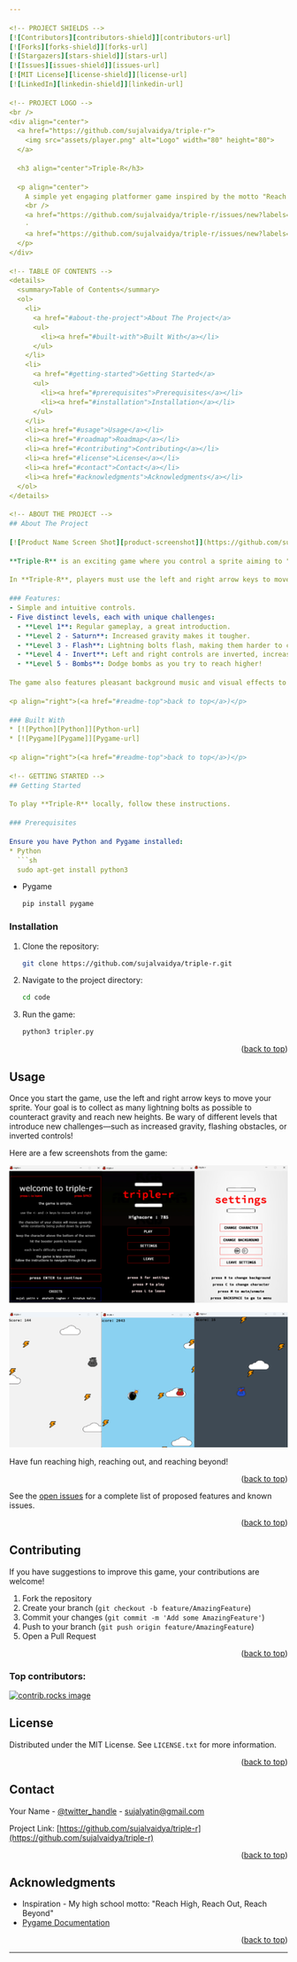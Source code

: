 ```yaml
---

<!-- PROJECT SHIELDS -->
[![Contributors][contributors-shield]][contributors-url]
[![Forks][forks-shield]][forks-url]
[![Stargazers][stars-shield]][stars-url]
[![Issues][issues-shield]][issues-url]
[![MIT License][license-shield]][license-url]
[![LinkedIn][linkedin-shield]][linkedin-url]

<!-- PROJECT LOGO -->
<br />
<div align="center">
  <a href="https://github.com/sujalvaidya/triple-r">
    <img src="assets/player.png" alt="Logo" width="80" height="80">
  </a>

  <h3 align="center">Triple-R</h3>

  <p align="center">
    A simple yet engaging platformer game inspired by the motto "Reach High, Reach Out, Reach Beyond."
    <br />
    <a href="https://github.com/sujalvaidya/triple-r/issues/new?labels=bug&template=bug-report---.md">Report Bug</a>
    ·
    <a href="https://github.com/sujalvaidya/triple-r/issues/new?labels=enhancement&template=feature-request---.md">Request Feature</a>
  </p>
</div>

<!-- TABLE OF CONTENTS -->
<details>
  <summary>Table of Contents</summary>
  <ol>
    <li>
      <a href="#about-the-project">About The Project</a>
      <ul>
        <li><a href="#built-with">Built With</a></li>
      </ul>
    </li>
    <li>
      <a href="#getting-started">Getting Started</a>
      <ul>
        <li><a href="#prerequisites">Prerequisites</a></li>
        <li><a href="#installation">Installation</a></li>
      </ul>
    </li>
    <li><a href="#usage">Usage</a></li>
    <li><a href="#roadmap">Roadmap</a></li>
    <li><a href="#contributing">Contributing</a></li>
    <li><a href="#license">License</a></li>
    <li><a href="#contact">Contact</a></li>
    <li><a href="#acknowledgments">Acknowledgments</a></li>
  </ol>
</details>

<!-- ABOUT THE PROJECT -->
## About The Project

[![Product Name Screen Shot][product-screenshot]](https://github.com/sujalvaidya/triple-r)

**Triple-R** is an exciting game where you control a sprite aiming to "Reach High, Reach Out, Reach Beyond." This game was inspired by my high school's motto and was my first venture into game development using **Pygame**.

In **Triple-R**, players must use the left and right arrow keys to move, while gravity constantly pulls them down. Your goal is to collect lightning bolts, which help you negate the effect of gravity and reach higher!

### Features:
- Simple and intuitive controls.
- Five distinct levels, each with unique challenges:
  - **Level 1**: Regular gameplay, a great introduction.
  - **Level 2 - Saturn**: Increased gravity makes it tougher.
  - **Level 3 - Flash**: Lightning bolts flash, making them harder to collect.
  - **Level 4 - Invert**: Left and right controls are inverted, increasing difficulty.
  - **Level 5 - Bombs**: Dodge bombs as you try to reach higher!

The game also features pleasant background music and visual effects to enhance the overall experience.

<p align="right">(<a href="#readme-top">back to top</a>)</p>

### Built With
* [![Python][Python]][Python-url]
* [![Pygame][Pygame]][Pygame-url]

<p align="right">(<a href="#readme-top">back to top</a>)</p>

<!-- GETTING STARTED -->
## Getting Started

To play **Triple-R** locally, follow these instructions.

### Prerequisites

Ensure you have Python and Pygame installed:
* Python
  ```sh
  sudo apt-get install python3
  ```
* Pygame
  ```sh
  pip install pygame
  ```

### Installation

1. Clone the repository:
   ```sh
   git clone https://github.com/sujalvaidya/triple-r.git
   ```
2. Navigate to the project directory:
   ```sh
   cd code
   ```
3. Run the game:
   ```sh
   python3 tripler.py
   ```

<p align="right">(<a href="#readme-top">back to top</a>)</p>

<!-- USAGE EXAMPLES -->
## Usage

Once you start the game, use the left and right arrow keys to move your sprite. Your goal is to collect as many lightning bolts as possible to counteract gravity and reach new heights. Be wary of different levels that introduce new challenges—such as increased gravity, flashing obstacles, or inverted controls!

Here are a few screenshots from the game:

![Combined Opening Pages: Home, Rules, and Settings](images/main.png)


![Game Screenshots Showing Different Sprites and Backgrounds](images/game.png)

Have fun reaching high, reaching out, and reaching beyond!

<p align="right">(<a href="#readme-top">back to top</a>)</p>


See the [open issues](https://github.com/sujalvaidya/triple-r/issues) for a complete list of proposed features and known issues.

<p align="right">(<a href="#readme-top">back to top</a>)</p>

<!-- CONTRIBUTING -->
## Contributing

If you have suggestions to improve this game, your contributions are welcome!

1. Fork the repository
2. Create your branch (`git checkout -b feature/AmazingFeature`)
3. Commit your changes (`git commit -m 'Add some AmazingFeature'`)
4. Push to your branch (`git push origin feature/AmazingFeature`)
5. Open a Pull Request

<p align="right">(<a href="#readme-top">back to top</a>)</p>

### Top contributors:

<a href="https://github.com/sujalvaidya/triple-r/graphs/contributors">
  <img src="https://contrib.rocks/image?repo=sujalvaidya/triple-r" alt="contrib.rocks image" />
</a>

<!-- LICENSE -->
## License

Distributed under the MIT License. See `LICENSE.txt` for more information.

<p align="right">(<a href="#readme-top">back to top</a>)</p>

<!-- CONTACT -->
## Contact

Your Name - [@twitter_handle](https://twitter.com/sujalyatin) - sujalyatin@gmail.com

Project Link: [https://github.com/sujalvaidya/triple-r](https://github.com/sujalvaidya/triple-r)

<p align="right">(<a href="#readme-top">back to top</a>)</p>

<!-- ACKNOWLEDGMENTS -->
## Acknowledgments

* Inspiration - My high school motto: "Reach High, Reach Out, Reach Beyond"
* [Pygame Documentation](https://www.pygame.org/docs/)

<p align="right">(<a href="#readme-top">back to top</a>)</p>

<!-- MARKDOWN LINKS & IMAGES -->
[contributors-shield]: https://img.shields.io/github/contributors/sujalvaidya/triple-r.svg?style=for-the-badge
[contributors-url]: https://github.com/sujalvaidya/triple-r/graphs/contributors
[forks-shield]: https://img.shields.io/github/forks/sujalvaidya/triple-r.svg?style=for-the-badge
[forks-url]: https://github.com/sujalvaidya/triple-r/network/members
[stars-shield]: https://img.shields.io/github/stars/sujalvaidya/triple-r.svg?style=for-the-badge
[stars-url]: https://github.com/sujalvaidya/triple-r/stargazers
[issues-shield]: https://img.shields.io/github/issues/sujalvaidya/triple-r.svg?style=for-the-badge
[issues-url]: https://github.com/sujalvaidya/triple-r/issues
[license-shield]: https://img.shields.io/github/license/sujalvaidya/triple-r.svg?style=for-the-badge
[license-url]: https://github.com/sujalvaidya/triple-r/blob/master/LICENSE.txt
[linkedin-shield]: https://img.shields.io/badge/-LinkedIn-black.svg?style=for-the-badge&logo=linkedin&colorB=555
[linkedin-url]: https://linkedin.com/in/sujalvaidya
[product-screenshot]: images/tripler.png
[Python]: https://img.shields.io/badge/Python-3776AB?style=for-the-badge&logo=python&logoColor=white
[Python-url]: https://www.python.org/
[Pygame]: https://img.shields.io/badge/Pygame-00CC66?style=for-the-badge
[Pygame-url]: https://www.pygame.org/

---
```

